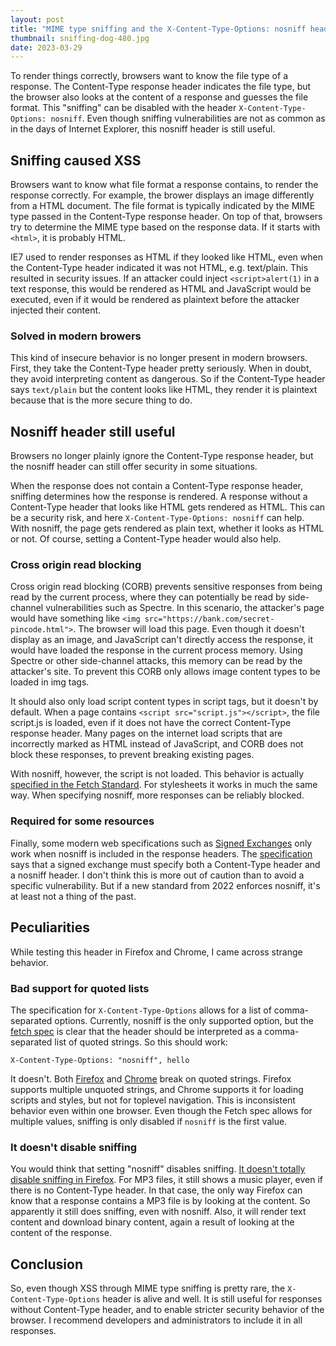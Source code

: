 ```yaml
---
layout: post
title: "MIME type sniffing and the X-Content-Type-Options: nosniff header"
thumbnail: sniffing-dog-480.jpg
date: 2023-03-29
---
```


To render things correctly, browsers want to know the file type of a response. The Content-Type response header indicates the file type, but the browser also looks at the content of a response and guesses the file format. This "sniffing" can be disabled with the header `X-Content-Type-Options: nosniff`. Even though sniffing vulnerabilities are not as common as in the days of Internet Explorer, this nosniff header is still useful.

<!-- Photo source: https://pixabay.com/nl/photos/hond-teckel-dier-vier-legged-5082505/ -->

## Sniffing caused XSS

Browsers want to know what file format a response contains, to render the response correctly. For example, the brower displays an image differently from a HTML document. The file format is typically indicated by the MIME type passed in the Content-Type response header. On top of that, browsers try to determine the MIME type based on the response data. If it starts with `<html>`, it is probably HTML.

IE7 used to render responses as HTML if they looked like HTML, even when the Content-Type header indicated it was not HTML, e.g. text/plain. This resulted in security issues. If an attacker could inject `<script>alert(1)` in a text response, this would be rendered as HTML and JavaScript would be executed, even if it would be rendered as plaintext before the attacker injected their content.

### Solved in modern browers

This kind of insecure behavior is no longer present in modern browsers. First, they take the Content-Type header pretty seriously. When in doubt, they avoid interpreting content as dangerous. So if the Content-Type header says `text/plain` but the content looks like HTML, they render it is plaintext because that is the more secure thing to do.

## Nosniff header still useful

Browsers no longer plainly ignore the Content-Type response header, but the nosniff header can still offer security in some situations.

When the response does not contain a Content-Type response header, sniffing determines how the response is rendered. A response without a Content-Type header that looks like HTML gets rendered as HTML. This can be a security risk, and here `X-Content-Type-Options: nosniff` can help. With nosniff, the page gets rendered as plain text, whether it looks as HTML or not. Of course, setting a Content-Type header would also help.

### Cross origin read blocking

Cross origin read blocking (CORB) prevents sensitive responses from being read by the current process, where they can potentially be read by side-channel vulnerabilities such as Spectre. In this scenario, the attacker's page would have something like `<img src="https://bank.com/secret-pincode.html">`. The browser will load this page. Even though it doesn't display as an image, and JavaScript can't directly access the response, it would have loaded the response in the current process memory. Using Spectre or other side-channel attacks, this memory can be read by the attacker's site. To prevent this CORB only allows image content types to be loaded in img tags.

It should also only load script content types in script tags, but it doesn't by default. When a page contains `<script src="script.js"></script>`, the file script.js is loaded, even if it does not have the correct Content-Type response header. Many pages on the internet load scripts that are incorrectly marked as HTML instead of JavaScript, and CORB does not block these responses, to prevent breaking existing pages.

With nosniff, however, the script is not loaded. This behavior is actually [specified in the Fetch Standard](https://fetch.spec.whatwg.org/#should-response-to-request-be-blocked-due-to-nosniff?). For stylesheets it works in much the same way. When specifying nosniff, more responses can be reliably blocked.

### Required for some resources

Finally, some modern web specifications such as [Signed Exchanges](https://web.dev/signed-exchanges/) only work when nosniff is included in the response headers. The [specification](https://wicg.github.io/webpackage/draft-yasskin-http-origin-signed-responses.html#section-5.3) says that a signed exchange must specify both a Content-Type header and a nosniff header. I don't think this is more out of caution than to avoid a specific vulnerability. But if a new standard from 2022 enforces nosniff, it's at least not a thing of the past.

## Peculiarities

While testing this header in Firefox and Chrome, I came across strange behavior.

### Bad support for quoted lists

The specification for `X-Content-Type-Options` allows for a list of comma-separated options. Currently, nosniff is the only supported option, but the [fetch spec](https://fetch.spec.whatwg.org/#x-content-type-options-header) is clear that the header should be interpreted as a comma-separated list of quoted strings. So this should work:

    X-Content-Type-Options: "nosniff", hello

It doesn't. Both [Firefox](https://bugzilla.mozilla.org/show_bug.cgi?id=1811029) and [Chrome](https://bugs.chromium.org/p/chromium/issues/detail?id=1408458) break on quoted strings. Firefox supports multiple unquoted strings, and Chrome supports it for loading scripts and styles, but not for toplevel navigation. This is inconsistent behavior even within one browser. Even though the Fetch spec allows for multiple values, sniffing is only disabled if `nosniff` is the first value.

### It doesn't disable sniffing

You would think that setting "nosniff" disables sniffing. [It doesn't totally disable sniffing in Firefox](https://bugzilla.mozilla.org/show_bug.cgi?id=1810123). For MP3 files, it still shows a music player, even if there is no Content-Type header. In that case, the only way Firefox can know that a response contains a MP3 file is by looking at the content. So apparently it still does sniffing, even with nosniff. Also, it will render text content and download binary content, again a result of looking at the content of the response.

## Conclusion

So, even though XSS through MIME type sniffing is pretty rare, the `X-Content-Type-Options` header is alive and well. It is still useful for responses without Content-Type header, and to enable stricter security behavior of the browser. I recommend developers and administrators to include it in all responses.
